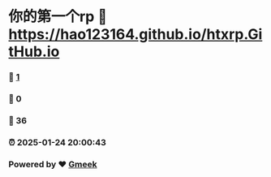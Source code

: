 # 你的第一个rp :link: https://hao123164.github.io/htxrp.GitHub.io 
### :page_facing_up: [1](https://hao123164.github.io/htxrp.GitHub.io/tag.html) 
### :speech_balloon: 0 
### :hibiscus: 36 
### :alarm_clock: 2025-01-24 20:00:43 
### Powered by :heart: [Gmeek](https://github.com/Meekdai/Gmeek)
